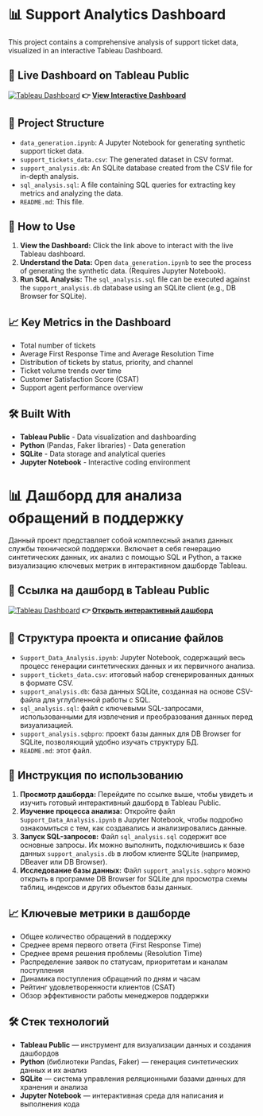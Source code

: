 # 📊 Support Analytics Dashboard

This project contains a comprehensive analysis of support ticket data, visualized in an interactive Tableau Dashboard.

## 🔗 Live Dashboard on Tableau Public

[![Tableau Dashboard](https://img.shields.io/badge/Tableau-Public-orange?logo=tableau)](https://public.tableau.com/app/profile/anna.shishkina/viz/SupportAnalyticsDashboard/SupportAnalytics)
**👉 [View Interactive Dashboard](https://public.tableau.com/app/profile/anna.shishkina/viz/SupportAnalyticsDashboard/SupportAnalytics)**

## 📁 Project Structure

*   `data_generation.ipynb`: A Jupyter Notebook for generating synthetic support ticket data.
*   `support_tickets_data.csv`: The generated dataset in CSV format.
*   `support_analysis.db`: An SQLite database created from the CSV file for in-depth analysis.
*   `sql_analysis.sql`: A file containing SQL queries for extracting key metrics and analyzing the data.
*   `README.md`: This file.

## 🚀 How to Use

1.  **View the Dashboard:** Click the link above to interact with the live Tableau dashboard.
2.  **Understand the Data:** Open `data_generation.ipynb` to see the process of generating the synthetic data. (Requires Jupyter Notebook).
3.  **Run SQL Analysis:** The `sql_analysis.sql` file can be executed against the `support_analysis.db` database using an SQLite client (e.g., DB Browser for SQLite).

## 📈 Key Metrics in the Dashboard

*   Total number of tickets
*   Average First Response Time and Average Resolution Time
*   Distribution of tickets by status, priority, and channel
*   Ticket volume trends over time
*   Customer Satisfaction Score (CSAT)
*   Support agent performance overview

## 🛠 Built With

*   **Tableau Public** - Data visualization and dashboarding
*   **Python** (Pandas, Faker libraries) - Data generation
*   **SQLite** - Data storage and analytical queries
*   **Jupyter Notebook** - Interactive coding environment




# 📊 Дашборд для анализа обращений в поддержку

Данный проект представляет собой комплексный анализ данных службы технической поддержки. Включает в себя генерацию синтетических данных, их анализ с помощью SQL и Python, а также визуализацию ключевых метрик в интерактивном дашборде Tableau.

## 🔗 Ссылка на дашборд в Tableau Public

[![Tableau Dashboard](https://img.shields.io/badge/Tableau-Public-orange?logo=tableau)](https://public.tableau.com/app/profile/anna.shishkina/viz/SupportAnalyticsDashboard/SupportAnalytics)
**👉 [Открыть интерактивный дашборд](https://public.tableau.com/app/profile/anna.shishkina/viz/SupportAnalyticsDashboard/SupportAnalytics)**

## 📁 Структура проекта и описание файлов

*   `Support_Data_Analysis.ipynb`: Jupyter Notebook, содержащий весь процесс генерации синтетических данных и их первичного анализа.
*   `support_tickets_data.csv`: итоговый набор сгенерированных данных в формате CSV.
*   `support_analysis.db`: база данных SQLite, созданная на основе CSV-файла для углубленной работы с SQL.
*   `sql_analysis.sql`: файл с ключевыми SQL-запросами, использованными для извлечения и преобразования данных перед визуализацией.
*   `support_analysis.sqbpro`: проект базы данных для DB Browser for SQLite, позволяющий удобно изучать структуру БД.
*   `README.md`: этот файл.

## 🚀 Инструкция по использованию

1.  **Просмотр дашборда:** Перейдите по ссылке выше, чтобы увидеть и изучить готовый интерактивный дашборд в Tableau Public.
2.  **Изучение процесса анализа:** Откройте файл `Support_Data_Analysis.ipynb` в Jupyter Notebook, чтобы подробно ознакомиться с тем, как создавались и анализировались данные.
3.  **Запуск SQL-запросов:** Файл `sql_analysis.sql` содержит все основные запросы. Их можно выполнить, подключившись к базе данных `support_analysis.db` в любом клиенте SQLite (например, DBeaver или DB Browser).
4.  **Исследование базы данных:** Файл `support_analysis.sqbpro` можно открыть в программе DB Browser for SQLite для просмотра схемы таблиц, индексов и других объектов базы данных.

## 📈 Ключевые метрики в дашборде

*   Общее количество обращений в поддержку
*   Среднее время первого ответа (First Response Time)
*   Среднее время решения проблемы (Resolution Time)
*   Распределение заявок по статусам, приоритетам и каналам поступления
*   Динамика поступления обращений по дням и часам
*   Рейтинг удовлетворенности клиентов (CSAT)
*   Обзор эффективности работы менеджеров поддержки

## 🛠 Стек технологий

*   **Tableau Public** — инструмент для визуализации данных и создания дашбордов
*   **Python** (библиотеки Pandas, Faker) — генерация синтетических данных и их анализ
*   **SQLite** — система управления реляционными базами данных для хранения и анализа
*   **Jupyter Notebook** — интерактивная среда для написания и выполнения кода
